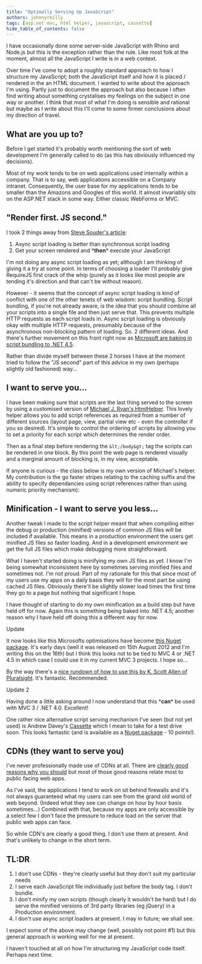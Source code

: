 ```yaml
---
title: "Optimally Serving Up JavaScript"
authors: johnnyreilly
tags: [asp.net mvc, html helper, javascript, cassette]
hide_table_of_contents: false
---
```

I have occasionally done some server-side JavaScript with Rhino and Node.js but this is the exception rather than the rule. Like most folk at the moment, almost all the JavaScript I write is in a web context.

 Over time I've come to adopt a roughly standard approach to how I structure my JavaScript; both the JavaScript itself and how it is placed / rendered in the an HTML document. I wanted to write about the approach I'm using. Partly just to document the approach but also because I often find writing about something crystalises my feelings on the subject in one way or another. I think that most of what I'm doing is sensible and rational but maybe as I write about this I'll come to some firmer conclusions about my direction of travel.

## What are you up to?

Before I get started it's probably worth mentioning the sort of web development I'm generally called to do (as this has obviously influenced my decisions).

Most of my work tends to be on web applications used internally within a company. That is to say, web applications accessible on a Company intranet. Consequently, the user base for my applications tends to be smaller than the Amazons and Googles of this world. It almost invariably sits on the ASP.NET stack in some way. Either classic WebForms or MVC.

## "Render first. JS second."

I took 2 things away from [Steve Souder's article](http://www.stevesouders.com/blog/2010/09/30/render-first-js-second/):

1. Async script loading is better than synchronous script loading
2. Get your screen rendered and \***then**\* execute your JavaScript



I'm not doing any async script loading as yet; although I am thinking of giving it a try at some point. In terms of choosing a loader I'll probably give RequireJS first crack of the whip (purely as it looks like most people are tending it's direction and that can't be without reason).

However - it seems that the concept of async script loading is kind of conflict with one of the other tenets of web wisdom: script bundling. Script bundling, if you're not already aware, is the idea that you should combine all your scripts into a single file and then just serve that. This prevents multiple HTTP requests as each script loads in. Async script loading is obviously okay with multiple HTTP requests, presumably because of the asynchronous non-blocking pattern of loading. So. 2 different ideas. And there's further movement on this front right now as [Microsoft are baking in script bundling to .NET 4.5](http://www.hanselman.com/blog/VisualStudio2012RCIsReleasedTheBigWebRollup.aspx).

Rather than divide myself between these 2 horses I have at the moment tried to follow the "JS second" part of this advice in my own (perhaps slightly old fashioned) way...

## I want to serve you...

I have been making sure that scripts are the last thing served to the screen by using a customised version of [Michael J. Ryan's HtmlHelper](http://frugalcoder.us/post/2009/06/29/Handling-Scripts-in-ASPNet-MVC.aspx). This lovely helper allows you to add script references as required from a number of different sources (layout page, view, partial view etc - even the controller if you so desired). It's simple to control the ordering of scripts by allowing you to set a priority for each script which determines the render order.

Then as a final step before rendering the `&lt;/body&gt;` tag the scripts can be rendered in one block. By this point the web page is rendered visually and a marginal amount of blocking is, in my view, acceptable.

If anyone is curious - the class below is my own version of Michael's helper. My contribution is the go faster stripes relating to the caching suffix and the ability to specify dependancies using script references rather than using numeric priority mechanism):

<script src="https://gist.github.com/3019159.js?file=ScriptExtensions.cs"></script>

## Minification - I want to serve you less...

Another tweak I made to the script helper meant that when compiling either the debug or production (minified) versions of common JS files will be included if available. This means in a production environment the users get minified JS files so faster loading. And in a development environment we get the full JS files which make debugging more straightforward.

What I haven't started doing is minifying my own JS files as yet. I know I'm being somewhat inconsistent here by sometimes serving minified files and sometimes not. I'm not proud. Part of my rationale for this that since most of my users use my apps on a daily basis they will for the most part be using cached JS files. Obviously there'll be slightly slower load times the first time they go to a page but nothing that significant I hope.

I have thought of starting to do my own minification as a build step but have held off for now. Again this is something being baked into .NET 4.5; another reason why I have held off doing this a different way for now.

Update

It now looks like this Microsofts optimisations have become [this Nuget package](http://nuget.org/packages/Microsoft.AspNet.Web.Optimization). It's early days (well it was released on 15th August 2012 and I'm writing this on the 16th) but I think this looks not to be tied to MVC 4 or .NET 4.5 in which case I could use it in my current MVC 3 projects. I hope so...

By the way there's a [nice rundown of how to use this by K. Scott Allen of Pluralsight](http://www.pluralsight.com/training/Courses/TableOfContents/mvc4#mvc4-m3-optimization). It's fantastic. Recommended.

Update 2

Having done a little asking around I now understand that this \***can**\* be used with MVC 3 / .NET 4.0. Excellent!

One rather nice alternative script serving mechanism I've seen (but not yet used) is Andrew Davey's [Cassette](http://getcassette.net) which I mean to take for a test drive soon. This looks fantastic (and is available as a [Nuget package](http://nuget.org/packages/Cassette) \- 10 points!).

## CDNs (they want to serve you)

I've never professionally made use of CDNs at all. There are [clearly good reasons why you should](http://encosia.com/3-reasons-why-you-should-let-google-host-jquery-for-you/) but most of those good reasons relate most to public facing web apps.

As I've said, the applications I tend to work on sit behind firewalls and it's not always guaranteed what my users can see from the grand old world of web beyond. (Indeed what they see can change on hour by hour basis sometimes...) Combined with that, because my apps are only accessible by a select few I don't face the pressure to reduce load on the server that public web apps can face.

So while CDN's are clearly a good thing. I don't use them at present. And that's unlikely to change in the short term.

## TL:DR

1. I don't use CDNs - they're clearly useful but they don't suit my particular needs
2. I serve each JavaScript file individually just before the body tag. I don't bundle.
3. I don't minify my own scripts (though clearly it wouldn't be hard) but I do serve the minified versions of 3rd party libraries (eg jQuery) in a Production environment.
4. I don't use async script loaders at present. I may in future; we shall see.



I expect some of the above may change (well, possibly not point #1) but this general approach is working well for me at present.

I haven't touched at all on how I'm structuring my JavaScript code itself. Perhaps next time.


